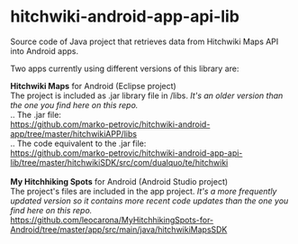 hitchwiki-android-app-api-lib
=============================

Source code of Java project that retrieves data from Hitchwiki Maps API into Android apps. 

Two apps currently using different versions of this library are: 

**Hitchwiki Maps** for Android (Eclipse project)<br />
The project is included as .jar library file in /libs. *It's an older version than the one you find here on this repo.*<br />
.. The .jar file:<br />
https://github.com/marko-petrovic/hitchwiki-android-app/tree/master/hitchwikiAPP/libs<br />
.. The code equivalent to the .jar file:<br />
https://github.com/marko-petrovic/hitchwiki-android-app-api-lib/tree/master/hitchwikiSDK/src/com/dualquo/te/hitchwiki
<br /><br />
**My Hitchhiking Spots** for Android (Android Studio project)<br />
The project's files are included in the app project. *It's a more frequently updated version so it contains more recent code updates than the one you find here on this repo.*<br />
https://github.com/leocarona/MyHitchhikingSpots-for-Android/tree/master/app/src/main/java/hitchwikiMapsSDK

